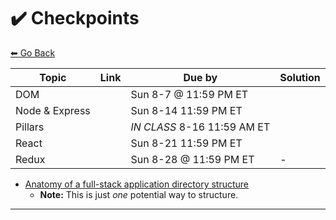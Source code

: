# ✔️ Checkpoints

[⬅ Go Back](README.md)

| Topic          | Link               | Due by                  | Solution                                  |
| -------------- | ------------------ | ----------------------- | ----------------------------------------- |
| DOM            |    | Sun 8-7 @ 11:59 PM ET      |                    |
| Node & Express |  | Sun 8-14 11:59 PM ET        |         |
| Pillars        |      | _IN CLASS_ 8-16 11:59 AM ET |                      |
| React          |    | Sun  8-21 11:59 PM ET         |  |
| Redux          |    | Sun 8-28 @ 11:59 PM ET         | -                                         |

<!--           | JPFP               | [🔗][jpfp]                 | -        | -   | -->
<!--           | Data Structures    | [🔗][ckpt-data-structures] | -        | -   | -->

[//]: # ' Open checkpoint solutions the day after it is due [depending on extensions] '
[ckpt-dom]: [https://github.com/FullstackAcademy/Checkpoint.DOM](https://github.com/joker-jonesy/Dom-Checkpoint)
[//]: # ' Paste in table above >> [👾][ckpt-dom-sol] '
[ckpt-dom-sol]: https://github.com/FullstackAcademy/Checkpoint.DOM.Solution
[ckpt-express]: https://github.com/FullstackAcademy/Checkpoint-Node-Express
[//]: # ' Paste in table above >> [👾][ckpt-express-sequelize-sol] '
[ckpt-express-sequelize-sol]: https://github.com/FullstackAcademy/Checkpoint.Node-Express.Solution
[pillars]: https://github.com/FullstackAcademy/Checkpoint-Pillars-v2
[//]: # ' Paste in table above >> [📺][pillars-rev] '
[pillars-rev]: https://www.youtube.com/playlist?list=PL_yPiP-ZZLhKph-MuCSKujl_MVved1OWC
[ckpt-react]: https://github.com/FullstackAcademy/Checkpoint-React-v2
[//]: # ' Paste in table above >> [👾][ckpt-react-sol] '
[ckpt-react-sol]: https://github.com/FullstackAcademy/Checkpoint-React-v2-Solution
[//]: # ' Paste in table above >> [📺][ckpt-react-rev] '
[ckpt-react-rev]: https://www.youtube.com/playlist?list=PLx0iOsdUOUmmUG8GiGcfoy2in0z3NrR3p
[ckpt-redux]: https://github.com/FullstackAcademy/Checkpoint-Redux
[//]: # ' Paste in table above >> [👾][ckpt-redux-sol] '
[ckpt-redux-sol]: #tba
[jpfp]: #tba
[ckpt-data-structures]: https://github.com/FullstackAcademy/Checkpoint-Data-Structures
[//]: # ' Paste in table above >> [👾][ckpt-data-structures-sol] '
[ckpt-data-structures-sol]: #tba

<!-- ## 📚 Supplemental Study Materials -->

<!-- | Topic | Link | Solution |
| ----- | ---- | -------- |

\*\* Will be added when opened -->

<!-- | Study Saturday: Express & Sequelize | [🔗][ss-express-sequelize] | [👾][ss-express-sequelize-sol] | -->

<!-- | Study Saturday: React | [🔗][ss-react] | [👾][ss-react-sol] | -->

<!-- | Cody's Cafe | [🔗][codys-cafe-repo] | [👾][codys-cafe-sol] | -->

<!-- | Cody's Quiz | [🔗][codys-quiz-repo] | [👾][codys-quiz-sol] | -->
<!-- | Goodie Bag | [🔗][goodie-bag] | - | -->
<!-- | Study Saturday: Fullstack Flow | [🔗][ss-fullstack] | [👾][ss-fullstack-sol] | -->

[//]: # ' Open Study Saturday material the following Monday '
[ss-express-sequelize]: https://github.com/FullstackAcademy/Study-Saturday-Express-Sequelize
[ss-express-sequelize-sol]: #tba
[ss-react]: https://github.com/FullstackAcademy/Study-Saturday-React
[ss-react-sol]: #tba
[goodie-bag]: https://learn.fullstackacademy.com/workshop/5f077126514d6d000422faa4/landing
[ss-fullstack]: https://github.com/FullstackAcademy/Study-Saturday-Fullstack
[ss-fullstack-sol]: #tba

- [Anatomy of a full-stack application directory structure](https://app.creately.com/diagram/M63wZ4CZnOh/view)
  - **Note:** This is just _one_ potential way to structure.

<!--
**<details><summary>🏃 Fitness Tracker Series</summary>**

| Workshop | Link | Solution |
| -------- | ---- | -------- |

\*\* Will be added when opened

| Fitness Tracker Pro 1 ⛹️ | [🔗][fitness-tracker-1] | - |
| Fitness Tracker Pro 2 🚴 | [🔗][fitness-tracker-2] | - |
| Fitness Tracker Pro 3 🧗 | [🔗][fitness-tracker-3] | - |
| Fitness Tracker Pro 4 🧗 | [🔗][fitness-tracker-4] | - |

[fitness-tracker-1]: https://learn.fullstackacademy.com/workshop/5c6f1e993812f00004238930/landing
[//]: # " Paste in table above >> [👾][fitness-tracker-1-sol] "
[fitness-tracker-1-sol]: #tba
[fitness-tracker-2]: https://learn.fullstackacademy.com/workshop/5c7d659837e0d200045b7a77/landing
[//]: # " Paste in table above >> [👾][fitness-tracker-2-sol] "
[fitness-tracker-2-sol]: #tba
[fitness-tracker-3]: https://learn.fullstackacademy.com/workshop/5c86c0b95587580004b80c3f/landing
[//]: # " Paste in table above >> [👾][fitness-tracker-3-sol] "
[fitness-tracker-3-sol]: #tba
[fitness-tracker-4]: https://learn.fullstackacademy.com/workshop/5c9110fc3fb0a40004e67bd8/landing
[//]: # " Paste in table above >> [👾][fitness-tracker-4-sol] "
[fitness-tracker-4-sol]: #tba

</details>
-->

---
